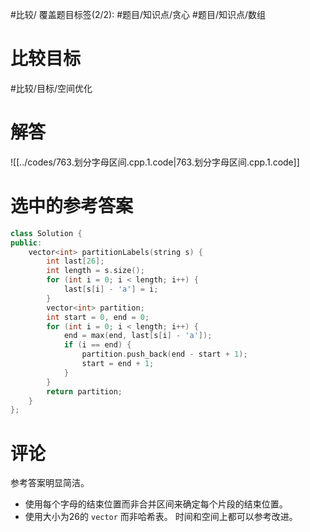#比较/
覆盖题目标签(2/2): #题目/知识点/贪心 #题目/知识点/数组

# 比较目标

#比较/目标/空间优化 

# 解答

![[../codes/763.划分字母区间.cpp.1.code|763.划分字母区间.cpp.1.code]]

# 选中的参考答案

``` cpp
class Solution {
public:
    vector<int> partitionLabels(string s) {
        int last[26];
        int length = s.size();
        for (int i = 0; i < length; i++) {
            last[s[i] - 'a'] = i;
        }
        vector<int> partition;
        int start = 0, end = 0;
        for (int i = 0; i < length; i++) {
            end = max(end, last[s[i] - 'a']);
            if (i == end) {
                partition.push_back(end - start + 1);
                start = end + 1;
            }
        }
        return partition;
    }
};
```

# 评论

参考答案明显简洁。
- 使用每个字母的结束位置而非合并区间来确定每个片段的结束位置。
- 使用大小为26的 `vector` 而非哈希表。
时间和空间上都可以参考改进。